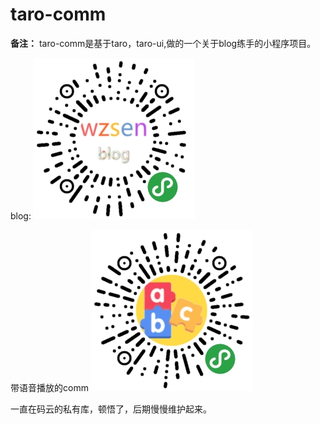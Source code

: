 # taro-comm

**备注：**
taro-comm是基于taro，taro-ui,做的一个关于blog练手的小程序项目。

blog:
![blog](https://github.com/onsenOnly/taro-comm/blob/master/blog.jpg "blog")

带语音播放的comm
![comm](https://github.com/onsenOnly/taro-comm/blob/master/comm.jpg "comm")

一直在码云的私有库，顿悟了，后期慢慢维护起来。